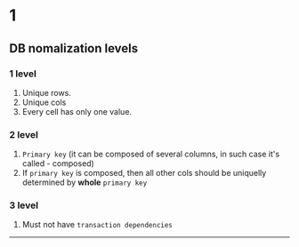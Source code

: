 # 1

## DB nomalization levels

### 1 level
1. Unique rows.
2. Unique cols
3. Every cell has only one value.
### 2 level
1. `Primary key` (it can be composed of several columns, in such case it's called - composed)
2. If `primary key` is composed, then all other cols should be uniquelly determined by **whole**
  `primary key`
### 3 level
1. Must not have `transaction dependencies`

------------------------------------------------------------------------------
